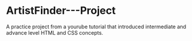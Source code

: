 # ArtistFinder---Project
A practice project from a yourube tutorial that introduced intermediate and advance level HTML and CSS concepts. 
